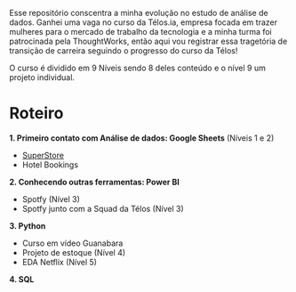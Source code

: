 Esse repositório conscentra a minha evolução no estudo de análise de dados. Ganhei uma vaga no curso da Télos.ia, empresa focada em trazer mulheres para o mercado de trabalho da tecnologia e a minha turma foi patrocinada pela ThoughtWorks,
então aqui vou registrar essa tragetória de transição de carreira seguindo o progresso do curso da Télos!

O curso é dividido em 9 Níveis sendo 8 deles conteúdo e o nível 9 um projeto individual.


# Roteiro

**1. Primeiro contato com Análise de dados: Google Sheets**  (Níveis 1 e 2)
   - [SuperStore](https://github.com/nay-ramos/analiseDados/blob/f89371a4e881991a322d596469b0506e94ce7144/startingProjects/SuperStore.ipynb)
   - Hotel Bookings 

**2. Conhecendo outras ferramentas: Power BI**

   - Spotfy (Nível 3)
   - Spotfy junto com a Squad da Télos (Nível 3)

**3. Python**
  - Curso em vídeo Guanabara
  - Projeto de estoque (Nível 4)
  - EDA Netflix (Nível 5)

**4. SQL**
